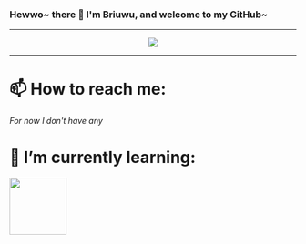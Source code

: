### Hewwo~ there 👋 I'm Briuwu, and welcome to my GitHub~
---
<div id="header" align="center">
  <img src="https://github.com/Briuwu7474/Briuwu7474/blob/main/inagif.gif" />
</div>

---
# 📫 How to reach me:
_For now I don't have any_

# 🌱 I’m currently learning:
<div>
  <img src="https://github.com/Briuwu7474/Briuwu7474/blob/main/reactgif.gif" width="100px"/>
</div>



<!--
**Briuwu7474/Briuwu7474** is a ✨ _special_ ✨ repository because its `README.md` (this file) appears on your GitHub profile.

Here are some ideas to get you started:

- 🔭 I’m currently working on ...
- 🌱 I’m currently learning ...
- 👯 I’m looking to collaborate on ...
- 🤔 I’m looking for help with ...
- 💬 Ask me about ...
- 📫 How to reach me: ...
- 😄 Pronouns: ...
- ⚡ Fun fact: ...
-->
